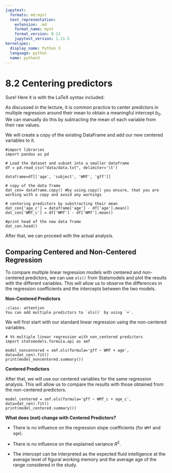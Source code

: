 ```yaml
---
jupytext:
  formats: md:myst
  text_representation:
    extension: .md
    format_name: myst
    format_version: 0.13
    jupytext_version: 1.11.5
kernelspec:
  display_name: Python 3
  language: python
  name: python3
---
```


# 8.2 Centering predictors
Sure! Here it is with the LaTeX syntax included:

As discussed in the lecture, it is common practice to center predictors in multiple regression around their mean to obtain a meaningful intercept $b_0$. We can manually do this by subtracting the mean of each variable from their raw values.

We will create a copy of the existing DataFrame and add our new centered variables to it.
```{code-cell}
#import libraries
import pandas as pd

# Load the dataset and subset into a smaller dataframe
df = pd.read_csv("data/data.txt", delimiter='\t')

dataframe=df[['age', 'subject', 'WMf', 'gff']]

# copy of the data frame
dat_cen= dataframe.copy() #by using.copy() you ensure, that you are working with a copy and avoid any warnings

# centering predictors by substracting their mean
dat_cen['age_c'] = dataframe['age'] - df['age'].mean()
dat_cen['WMf_c'] = df['WMf'] - df['WMf'].mean()

#print head of the new data frame
dat_cen.head()
```
After that, we can proceed with the actual analysis.

## Comparing Centered and Non-Centered Regression

To compare multiple linear regression models with centered and non-centered predictors, we can use `ols()` from Statsmodels and plot the results with the different variables. This will allow us to observe the differences in the regression coefficients and the intercepts between the two models.

**Non-Centered Predictors**
```{admonition} Remember:
:class: attention
You can add multiple predictors to `ols()` by using `+`.
```
We will first start with our standard linear regression using the non-centered variables.

```{code-cell}
# %% multiple linear regression with non_centered predictors
import statsmodels.formula.api as smf

model_noncentered = smf.ols(formula='gff ~ WMf + age', data=dat_cen).fit()
print(model_noncentered.summary())
```
**Centered Predictors**

After that, we will use our centered variables for the same regression analysis. This will allow us to compare the results with those obtained from the non-centered predictors.

```{code-cell}
model_centered = smf.ols(formula='gff ~ WMf_c + age_c', data=dat_cen).fit()
print(model_centered.summary())
```
**What does (not) change with Centered Predictors?**
- There is no influence on the regression slope coefficients (for `WMf` and `age`).
- There is no influence on the explained variance  $R^2$.

- The _intercept_ can be interpreted as the expected fluid intelligence at the average level of figural working memory and the average age of the range considered in the study.
